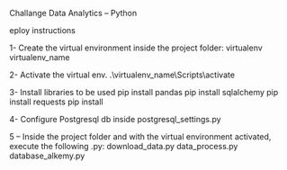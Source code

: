 Challange Data Analytics – Python

eploy instructions

1- Create the virtual environment inside the project folder:
virtualenv virtualenv_name
 
2-  Activate the virtual env.
.\virtualenv_name\Scripts\activate
 
3- Install libraries to be used
pip install pandas
pip install sqlalchemy
pip install requests
pip install 
 
4- Configure Postgresql db inside postgresql_settings.py

5 – Inside the project folder and with the virtual environment activated, execute the following .py:
download_data.py
data_process.py
database_alkemy.py


